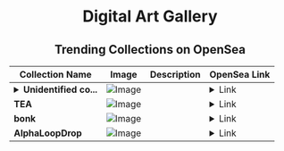 <div align="center">

# Digital Art Gallery

## Trending Collections on OpenSea

| Collection Name                       | Image                                                                                     | Description                       | OpenSea Link                                                                                          |
|---------------------------------------|-------------------------------------------------------------------------------------------|-----------------------------------|--------------------------------------------------------------------------------------------------------|
| **<details><summary>Unidentified co...</summary>Unidentified contract c0a8a807-738e-4023-a804-e3bf68332c09</details>** | ![Image](https://i.seadn.io/s/raw/files/a837708742ad8afcb35eb60ba787976d.jpg?w=500&auto=format?w=200&auto=format) |  | <details><summary>Link</summary>[Unidentified contract c0a8a807-738e-4023-a804-e3bf68332c09](https://opensea.io/collection/unidentified-contract-c0a8a807-738e-4023-a804-e3bf)</details> |
| **TEA** | ![Image](https://i.seadn.io/s/raw/files/7419eb66c37b4d35ac2e70e37903cfa4.jpg?w=500&auto=format?w=200&auto=format) |  | <details><summary>Link</summary>[TEA](https://opensea.io/collection/tea-155)</details> |
| **bonk** | ![Image](https://i.seadn.io/s/raw/files/a4b71ed51e04a3c1d94006f5a2ce2eba.png?w=500&auto=format?w=200&auto=format) |  | <details><summary>Link</summary>[bonk](https://opensea.io/collection/bonk-68)</details> |
| **AlphaLoopDrop** | ![Image](https://i.seadn.io/s/raw/files/45be5eac219481710bd85bc53574e712.png?w=500&auto=format?w=200&auto=format) |  | <details><summary>Link</summary>[AlphaLoopDrop](https://opensea.io/collection/alphaloopdrop)</details> |

</div>